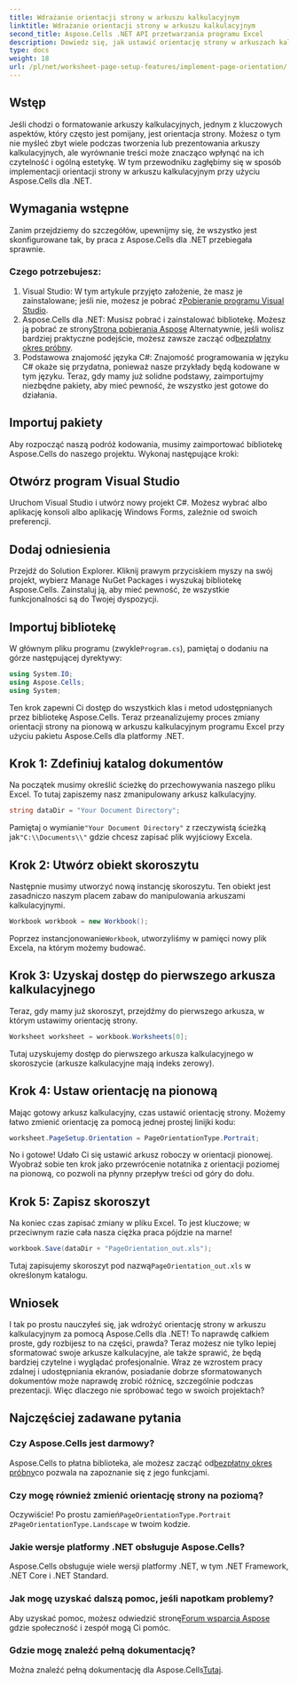 ```yaml
---
title: Wdrażanie orientacji strony w arkuszu kalkulacyjnym
linktitle: Wdrażanie orientacji strony w arkuszu kalkulacyjnym
second_title: Aspose.Cells .NET API przetwarzania programu Excel
description: Dowiedz się, jak ustawić orientację strony w arkuszach kalkulacyjnych programu Excel za pomocą Aspose.Cells dla .NET. Prosty przewodnik krok po kroku dla lepszej prezentacji dokumentu.
type: docs
weight: 18
url: /pl/net/worksheet-page-setup-features/implement-page-orientation/
---
```

## Wstęp
Jeśli chodzi o formatowanie arkuszy kalkulacyjnych, jednym z kluczowych aspektów, który często jest pomijany, jest orientacja strony. Możesz o tym nie myśleć zbyt wiele podczas tworzenia lub prezentowania arkuszy kalkulacyjnych, ale wyrównanie treści może znacząco wpłynąć na ich czytelność i ogólną estetykę. W tym przewodniku zagłębimy się w sposób implementacji orientacji strony w arkuszu kalkulacyjnym przy użyciu Aspose.Cells dla .NET.
## Wymagania wstępne
Zanim przejdziemy do szczegółów, upewnijmy się, że wszystko jest skonfigurowane tak, by praca z Aspose.Cells dla .NET przebiegała sprawnie.
### Czego potrzebujesz:
1.  Visual Studio: W tym artykule przyjęto założenie, że masz je zainstalowane; jeśli nie, możesz je pobrać z[Pobieranie programu Visual Studio](https://visualstudio.microsoft.com/vs/).
2.  Aspose.Cells dla .NET: Musisz pobrać i zainstalować bibliotekę. Możesz ją pobrać ze strony[Strona pobierania Aspose](https://releases.aspose.com/cells/net/) Alternatywnie, jeśli wolisz bardziej praktyczne podejście, możesz zawsze zacząć od[bezpłatny okres próbny](https://releases.aspose.com/).
3. Podstawowa znajomość języka C#: Znajomość programowania w języku C# okaże się przydatna, ponieważ nasze przykłady będą kodowane w tym języku.
Teraz, gdy mamy już solidne podstawy, zaimportujmy niezbędne pakiety, aby mieć pewność, że wszystko jest gotowe do działania.
## Importuj pakiety
Aby rozpocząć naszą podróż kodowania, musimy zaimportować bibliotekę Aspose.Cells do naszego projektu. Wykonaj następujące kroki:
## Otwórz program Visual Studio 
Uruchom Visual Studio i utwórz nowy projekt C#. Możesz wybrać albo aplikację konsoli albo aplikację Windows Forms, zależnie od swoich preferencji.
## Dodaj odniesienia
Przejdź do Solution Explorer. Kliknij prawym przyciskiem myszy na swój projekt, wybierz Manage NuGet Packages i wyszukaj bibliotekę Aspose.Cells. Zainstaluj ją, aby mieć pewność, że wszystkie funkcjonalności są do Twojej dyspozycji.
## Importuj bibliotekę 
 W głównym pliku programu (zwykle`Program.cs`), pamiętaj o dodaniu na górze następującej dyrektywy:
```csharp
using System.IO;
using Aspose.Cells;
using System;
```
Ten krok zapewni Ci dostęp do wszystkich klas i metod udostępnianych przez bibliotekę Aspose.Cells.
Teraz przeanalizujemy proces zmiany orientacji strony na pionową w arkuszu kalkulacyjnym programu Excel przy użyciu pakietu Aspose.Cells dla platformy .NET.
## Krok 1: Zdefiniuj katalog dokumentów
Na początek musimy określić ścieżkę do przechowywania naszego pliku Excel. To tutaj zapiszemy nasz zmanipulowany arkusz kalkulacyjny.
```csharp
string dataDir = "Your Document Directory";
```
 Pamiętaj o wymianie`"Your Document Directory"` z rzeczywistą ścieżką jak`"C:\\Documents\\"` gdzie chcesz zapisać plik wyjściowy Excela.
## Krok 2: Utwórz obiekt skoroszytu
Następnie musimy utworzyć nową instancję skoroszytu. Ten obiekt jest zasadniczo naszym placem zabaw do manipulowania arkuszami kalkulacyjnymi.
```csharp
Workbook workbook = new Workbook();
```
 Poprzez instancjonowanie`Workbook`, utworzyliśmy w pamięci nowy plik Excela, na którym możemy budować.
## Krok 3: Uzyskaj dostęp do pierwszego arkusza kalkulacyjnego
Teraz, gdy mamy już skoroszyt, przejdźmy do pierwszego arkusza, w którym ustawimy orientację strony. 
```csharp
Worksheet worksheet = workbook.Worksheets[0];
```
Tutaj uzyskujemy dostęp do pierwszego arkusza kalkulacyjnego w skoroszycie (arkusze kalkulacyjne mają indeks zerowy). 
## Krok 4: Ustaw orientację na pionową
Mając gotowy arkusz kalkulacyjny, czas ustawić orientację strony. Możemy łatwo zmienić orientację za pomocą jednej prostej linijki kodu:
```csharp
worksheet.PageSetup.Orientation = PageOrientationType.Portrait;
```
No i gotowe! Udało Ci się ustawić arkusz roboczy w orientacji pionowej. Wyobraź sobie ten krok jako przewrócenie notatnika z orientacji poziomej na pionową, co pozwoli na płynny przepływ treści od góry do dołu.
## Krok 5: Zapisz skoroszyt
Na koniec czas zapisać zmiany w pliku Excel. To jest kluczowe; w przeciwnym razie cała nasza ciężka praca pójdzie na marne!
```csharp
workbook.Save(dataDir + "PageOrientation_out.xls");
```
 Tutaj zapisujemy skoroszyt pod nazwą`PageOrientation_out.xls` w określonym katalogu.
## Wniosek
I tak po prostu nauczyłeś się, jak wdrożyć orientację strony w arkuszu kalkulacyjnym za pomocą Aspose.Cells dla .NET! To naprawdę całkiem proste, gdy rozbijesz to na części, prawda? Teraz możesz nie tylko lepiej sformatować swoje arkusze kalkulacyjne, ale także sprawić, że będą bardziej czytelne i wyglądać profesjonalnie.
Wraz ze wzrostem pracy zdalnej i udostępniania ekranów, posiadanie dobrze sformatowanych dokumentów może naprawdę zrobić różnicę, szczególnie podczas prezentacji. Więc dlaczego nie spróbować tego w swoich projektach? 
## Najczęściej zadawane pytania
### Czy Aspose.Cells jest darmowy?
 Aspose.Cells to płatna biblioteka, ale możesz zacząć od[bezpłatny okres próbny](https://releases.aspose.com/)co pozwala na zapoznanie się z jego funkcjami.
### Czy mogę również zmienić orientację strony na poziomą?
 Oczywiście! Po prostu zamień`PageOrientationType.Portrait` z`PageOrientationType.Landscape` w twoim kodzie.
### Jakie wersje platformy .NET obsługuje Aspose.Cells?
Aspose.Cells obsługuje wiele wersji platformy .NET, w tym .NET Framework, .NET Core i .NET Standard.
### Jak mogę uzyskać dalszą pomoc, jeśli napotkam problemy?
 Aby uzyskać pomoc, możesz odwiedzić stronę[Forum wsparcia Aspose](https://forum.aspose.com/c/cells/9) gdzie społeczność i zespół mogą Ci pomóc.
### Gdzie mogę znaleźć pełną dokumentację?
 Można znaleźć pełną dokumentację dla Aspose.Cells[Tutaj](https://reference.aspose.com/cells/net/).
